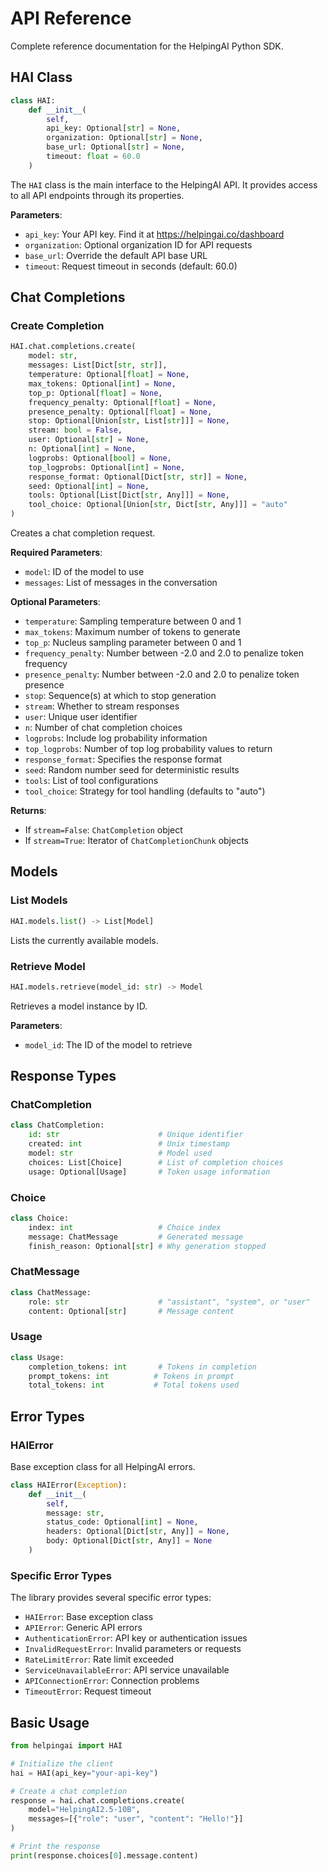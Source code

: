 # API Reference

Complete reference documentation for the HelpingAI Python SDK.

## HAI Class

```python
class HAI:
    def __init__(
        self,
        api_key: Optional[str] = None,
        organization: Optional[str] = None,
        base_url: Optional[str] = None,
        timeout: float = 60.0
    )
```

The `HAI` class is the main interface to the HelpingAI API. It provides access to all API endpoints through its properties.

**Parameters**:

- `api_key`: Your API key. Find it at <https://helpingai.co/dashboard>
- `organization`: Optional organization ID for API requests
- `base_url`: Override the default API base URL
- `timeout`: Request timeout in seconds (default: 60.0)

## Chat Completions

### Create Completion

```python
HAI.chat.completions.create(
    model: str,
    messages: List[Dict[str, str]],
    temperature: Optional[float] = None,
    max_tokens: Optional[int] = None,
    top_p: Optional[float] = None,
    frequency_penalty: Optional[float] = None,
    presence_penalty: Optional[float] = None,
    stop: Optional[Union[str, List[str]]] = None,
    stream: bool = False,
    user: Optional[str] = None,
    n: Optional[int] = None,
    logprobs: Optional[bool] = None,
    top_logprobs: Optional[int] = None,
    response_format: Optional[Dict[str, str]] = None,
    seed: Optional[int] = None,
    tools: Optional[List[Dict[str, Any]]] = None,
    tool_choice: Optional[Union[str, Dict[str, Any]]] = "auto"
)
```

Creates a chat completion request.

**Required Parameters**:

- `model`: ID of the model to use
- `messages`: List of messages in the conversation

**Optional Parameters**:

- `temperature`: Sampling temperature between 0 and 1
- `max_tokens`: Maximum number of tokens to generate
- `top_p`: Nucleus sampling parameter between 0 and 1
- `frequency_penalty`: Number between -2.0 and 2.0 to penalize token frequency
- `presence_penalty`: Number between -2.0 and 2.0 to penalize token presence
- `stop`: Sequence(s) at which to stop generation
- `stream`: Whether to stream responses
- `user`: Unique user identifier
- `n`: Number of chat completion choices
- `logprobs`: Include log probability information
- `top_logprobs`: Number of top log probability values to return
- `response_format`: Specifies the response format
- `seed`: Random number seed for deterministic results
- `tools`: List of tool configurations
- `tool_choice`: Strategy for tool handling (defaults to "auto")

**Returns**:

- If `stream=False`: `ChatCompletion` object
- If `stream=True`: Iterator of `ChatCompletionChunk` objects

## Models

### List Models

```python
HAI.models.list() -> List[Model]
```

Lists the currently available models.

### Retrieve Model

```python
HAI.models.retrieve(model_id: str) -> Model
```

Retrieves a model instance by ID.

**Parameters**:

- `model_id`: The ID of the model to retrieve

## Response Types

### ChatCompletion

```python
class ChatCompletion:
    id: str                      # Unique identifier
    created: int                 # Unix timestamp
    model: str                   # Model used
    choices: List[Choice]        # List of completion choices
    usage: Optional[Usage]       # Token usage information
```

### Choice

```python
class Choice:
    index: int                   # Choice index
    message: ChatMessage         # Generated message
    finish_reason: Optional[str] # Why generation stopped
```

### ChatMessage

```python
class ChatMessage:
    role: str                    # "assistant", "system", or "user"
    content: Optional[str]       # Message content
```

### Usage

```python
class Usage:
    completion_tokens: int       # Tokens in completion
    prompt_tokens: int          # Tokens in prompt
    total_tokens: int           # Total tokens used
```

## Error Types

### HAIError

Base exception class for all HelpingAI errors.

```python
class HAIError(Exception):
    def __init__(
        self,
        message: str,
        status_code: Optional[int] = None,
        headers: Optional[Dict[str, Any]] = None,
        body: Optional[Dict[str, Any]] = None
    )
```

### Specific Error Types

The library provides several specific error types:

- `HAIError`: Base exception class
- `APIError`: Generic API errors
- `AuthenticationError`: API key or authentication issues
- `InvalidRequestError`: Invalid parameters or requests
- `RateLimitError`: Rate limit exceeded
- `ServiceUnavailableError`: API service unavailable
- `APIConnectionError`: Connection problems
- `TimeoutError`: Request timeout

## Basic Usage

```python
from helpingai import HAI

# Initialize the client
hai = HAI(api_key="your-api-key")

# Create a chat completion
response = hai.chat.completions.create(
    model="HelpingAI2.5-10B",
    messages=[{"role": "user", "content": "Hello!"}]
)

# Print the response
print(response.choices[0].message.content)
```
